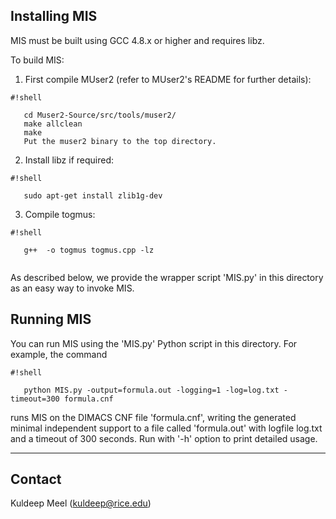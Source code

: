 Installing MIS
--------------
MIS must be built using GCC 4.8.x or higher and requires libz.

To build MIS:

1) First compile MUser2  (refer to MUser2's README for further details):
   

```
#!shell

   cd Muser2-Source/src/tools/muser2/
   make allclean
   make
   Put the muser2 binary to the top directory. 

```
   
2) Install libz if required:


```
#!shell

   sudo apt-get install zlib1g-dev

```
   
3) Compile togmus:
  

```
#!shell

   g++  -o togmus togmus.cpp -lz   


```
As described below, we provide the wrapper script 'MIS.py' in this directory as an easy way to invoke MIS.



Running MIS
---------------
You can run MIS using the 'MIS.py' Python script in this directory.
For example, the command


```
#!shell

   python MIS.py -output=formula.out -logging=1 -log=log.txt -timeout=300 formula.cnf 

```

runs MIS on the DIMACS CNF file 'formula.cnf', writing the generated minimal independent support to a file called 'formula.out' with logfile log.txt and a timeout of 300 seconds.
Run with '-h' option to print detailed usage.

---
Contact
---
Kuldeep Meel (kuldeep@rice.edu)